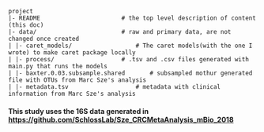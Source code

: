 	project
	|- README         		        # the top level description of content (this doc)
	|- data/           		        # raw and primary data, are not changed once created
	| |- caret_models/     		        # The caret models(with the one I wrote) to make caret package locally	
	| |- process/     		        # .tsv and .csv files generated with main.py that runs the models
	| |- baxter.0.03.subsample.shared      	# subsampled mothur generated file with OTUs from Marc Sze's analysis
	| |- metadata.tsv     		        # metadata with clinical information from Marc Sze's analysis 
  
 
 #### This study uses the 16S data generated in https://github.com/SchlossLab/Sze_CRCMetaAnalysis_mBio_2018
  
  
